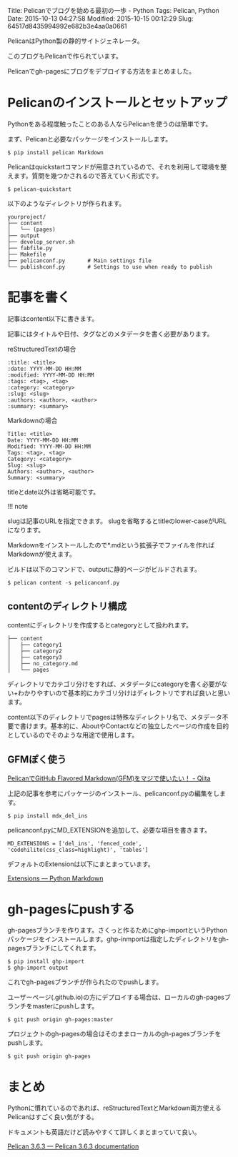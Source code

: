 Title: Pelicanでブログを始める最初の一歩 - Python
Tags: Pelican, Python
Date: 2015-10-13 04:27:58
Modified: 2015-10-15 00:12:29
Slug: 64517d8435994992e682b3e4aa0a0661

PelicanはPython製の静的サイトジェネレータ。

このブログもPelicanで作られています。

Pelicanでgh-pagesにブログをデプロイする方法をまとめました。

# Pelicanのインストールとセットアップ

Pythonをある程度触ったことのある人ならPelicanを使うのは簡単です。

まず、Pelicanと必要なパッケージをインストールします。

```
$ pip install pelican Markdown
```

Pelicanはquickstartコマンドが用意されているので、それを利用して環境を整えます。質問を幾つかされるので答えていく形式です。

```
$ pelican-quickstart
```

以下のようなディレクトリが作られます。

```
yourproject/
├── content
│   └── (pages)
├── output
├── develop_server.sh
├── fabfile.py
├── Makefile
├── pelicanconf.py       # Main settings file
└── publishconf.py       # Settings to use when ready to publish
```

# 記事を書く

記事はcontent以下に書きます。

記事にはタイトルや日付、タグなどのメタデータを書く必要があります。

reStructuredTextの場合

```
:title: <title>
:date: YYYY-MM-DD HH:MM
:modified: YYYY-MM-DD HH:MM
:tags: <tag>, <tag>
:category: <category>
:slug: <slug>
:authors: <author>, <author>
:summary: <summary>
```

Markdownの場合

```
Title: <title>
Date: YYYY-MM-DD HH:MM
Modified: YYYY-MM-DD HH:MM
Tags: <tag>, <tag>
Category: <category>
Slug: <slug>
Authors: <author>, <author>
Summary: <summary>
```

titleとdate以外は省略可能です。

!!! note

 slugは記事のURLを指定できます。
 slugを省略するとtitleのlower-caseがURLになります。

Markdownをインストールしたので*.mdという拡張子でファイルを作ればMarkdownが使えます。

ビルドは以下のコマンドで、outputに静的ページがビルドされます。

```
$ pelican content -s pelicanconf.py
```

## contentのディレクトリ構成

contentにディレクトリを作成するとcategoryとして扱われます。

```
├── content
│   ├── category1
│   ├── category2
│   ├── category3
│   ├── no_category.md
│   └── pages
```

ディレクトリでカテゴリ分けをすれば、メタデータにcategoryを書く必要がない+わかりやすいので基本的にカテゴリ分けはディレクトリですれば良いと思います。

content以下のディレクトリでpagesは特殊なディレクトリ名で、メタデータ不要で書けます。基本的に、AboutやContactなどの独立したページの作成を目的としているのでそのような用途で使用します。

## GFMぽく使う

[PelicanでGitHub Flavored Markdown(GFM)をマジで使いたい！ - Qiita](http://qiita.com/5t111111/items/d745af778969bf00f038 "PelicanでGitHub Flavored Markdown(GFM)をマジで使いたい！ - Qiita")

上記の記事を参考にパッケージのインストール、pelicanconf.pyの編集をします。

```
$ pip install mdx_del_ins
```

pelicanconf.pyにMD_EXTENSIONを追加して、必要な項目を書きます。

```
MD_EXTENSIONS = ['del_ins', 'fenced_code', 'codehilite(css_class=highlight)', 'tables']
```

デフォルトのExtensionは以下にまとまっています。

[Extensions — Python Markdown](http://pythonhosted.org/Markdown/extensions/ "Extensions — Python Markdown")

# gh-pagesにpushする

gh-pagesブランチを作ります。さくっと作るためにghp-importというPythonパッケージをインストールします。ghp-inmportは指定したディレクトリをgh-pagesブランチにしてくれます。

```
$ pip install ghp-import
$ ghp-import output
```

これでgh-pagesブランチが作られたのでpushします。

ユーザーページ(<username>.github.io)の方にデプロイする場合は、ローカルのgh-pagesブランチをmasterにpushします。

```
$ git push origin gh-pages:master
```

プロジェクトのgh-pagesの場合はそのままローカルのgh-pagesブランチをpushします。

```
$ git push origin gh-pages
```

# まとめ

Pythonに慣れているのであれば、reStructuredTextとMarkdown両方使えるPelicanはすごく良い気がする。

ドキュメントも英語だけど読みやすくて詳しくまとまっていて良い。

[Pelican 3.6.3 — Pelican 3.6.3 documentation](http://docs.getpelican.com/en/3.6.3/index.html "Pelican 3.6.3 — Pelican 3.6.3 documentation")